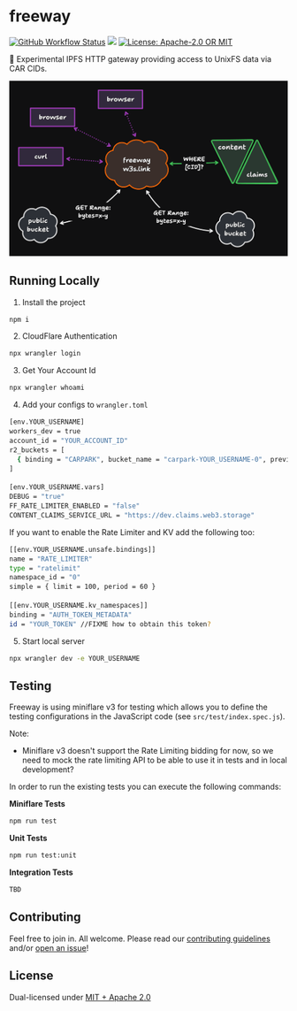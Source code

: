 # freeway

<p>
  <a href="https://github.com/web3-storage/freeway/actions/workflows/release.yml"><img alt="GitHub Workflow Status" src="https://img.shields.io/github/actions/workflow/status/web3-storage/freeway/test.yml?branch=main&style=for-the-badge" /></a>
  <a href="https://discord.com/channels/806902334369824788/864892166470893588"><img src="https://img.shields.io/badge/chat-discord?style=for-the-badge&logo=discord&label=discord&logoColor=ffffff&color=7389D8" /></a>
  <a href="https://github.com/web3-storage/freeway/blob/main/LICENSE.md"><img alt="License: Apache-2.0 OR MIT" src="https://img.shields.io/badge/LICENSE-Apache--2.0%20OR%20MIT-yellow?style=for-the-badge" /></a>
</p>

🧪 Experimental IPFS HTTP gateway providing access to UnixFS data via CAR CIDs.

![freeway overview diagram](./docs/freeway.png)

## Running Locally

1. Install the project
```sh
npm i
```

2. CloudFlare Authentication
```sh
npx wrangler login
```

3. Get Your Account Id
```sh
npx wrangler whoami
```

4. Add your configs to `wrangler.toml`
```sh
[env.YOUR_USERNAME]
workers_dev = true
account_id = "YOUR_ACCOUNT_ID"
r2_buckets = [
  { binding = "CARPARK", bucket_name = "carpark-YOUR_USERNAME-0", preview_bucket_name = "carpark-YOUR_USERNAME-preview-0" }
]

[env.YOUR_USERNAME.vars]
DEBUG = "true"
FF_RATE_LIMITER_ENABLED = "false"
CONTENT_CLAIMS_SERVICE_URL = "https://dev.claims.web3.storage"
```

If you want to enable the Rate Limiter and KV add the following too:
```sh
[[env.YOUR_USERNAME.unsafe.bindings]]
name = "RATE_LIMITER"
type = "ratelimit"
namespace_id = "0"
simple = { limit = 100, period = 60 }

[[env.YOUR_USERNAME.kv_namespaces]]
binding = "AUTH_TOKEN_METADATA"
id = "YOUR_TOKEN" //FIXME how to obtain this token?
```

5. Start local server
```sh
npx wrangler dev -e YOUR_USERNAME
```

## Testing

Freeway is using miniflare v3 for testing which allows you to define the testing configurations in the JavaScript code (see `src/test/index.spec.js`). 

Note:
- Miniflare v3 doesn't support the Rate Limiting bidding for now, so we need to mock the rate limiting API to be able to use it in tests and in local development?

In order to run the existing tests you can execute the following commands:

**Miniflare Tests**
```sh
npm run test
```

**Unit Tests**
```sh
npm run test:unit
```

**Integration Tests**
```sh
TBD
```

## Contributing

Feel free to join in. All welcome. Please read our [contributing guidelines](https://github.com/web3-storage/freeway/blob/main/CONTRIBUTING.md) and/or [open an issue](https://github.com/web3-storage/freeway/issues)!

## License

Dual-licensed under [MIT + Apache 2.0](https://github.com/web3-storage/freeway/blob/main/LICENSE.md)
